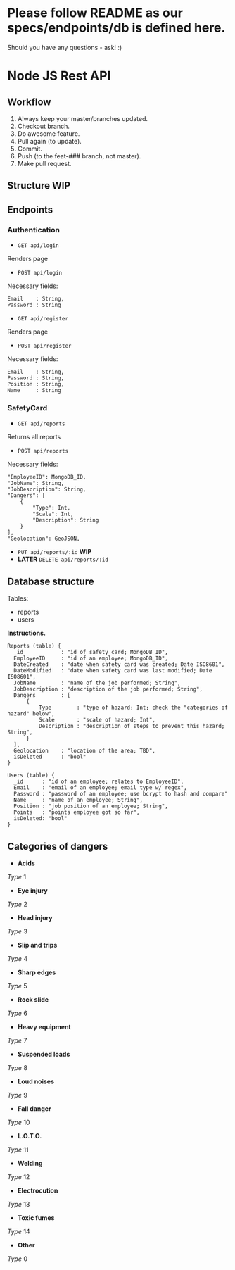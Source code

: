 # Please follow README as our specs/endpoints/db is defined here.

Should you have any questions - ask! :)

# Node JS Rest API

## Workflow

1. Always keep your master/branches updated.
2. Checkout branch.
3. Do awesome feature.
4. Pull again (to update).
5. Commit.
6. Push (to the feat-### branch, not master).
7. Make pull request.

## Structure WIP

## Endpoints

### Authentication

- `GET api/login`

Renders page

- `POST api/login`

Necessary fields:

```
Email    : String,
Password : String
```

- `GET api/register`

Renders page

- `POST api/register`

Necessary fields:

```
Email    : String,
Password : String,
Position : String,
Name     : String
```

### SafetyCard

- `GET api/reports`

Returns all reports

- `POST api/reports`

Necessary fields:

```
"EmployeeID": MongoDB_ID,
"JobName": String,
"JobDescription": String,
"Dangers": [
    {
        "Type": Int,
        "Scale": Int,
        "Description": String
    }
],
"Geolocation": GeoJSON,
```

- `PUT api/reports/:id` **WIP**
- **LATER** `DELETE api/reports/:id`

## Database structure

Tables:
- reports
- users

**Instructions.**

```
Reports (table) {
  _id            : "id of safety card; MongoDB_ID",
  EmployeeID     : "id of an employee; MongoDB_ID",
  DateCreated    : "date when safety card was created; Date ISO8601",
  DateModified   : "date when safety card was last modified; Date ISO8601",
  JobName        : "name of the job performed; String",
  JobDescription : "description of the job performed; String",
  Dangers        : [
      {
          Type        : "type of hazard; Int; check the "categories of hazard" below",
          Scale       : "scale of hazard; Int",
          Description : "description of steps to prevent this hazard; String",          
      }
  ],
  Geolocation    : "location of the area; TBD",
  isDeleted      : "bool"
}

Users (table) {
  _id      : "id of an employee; relates to EmployeeID",
  Email    : "email of an employee; email type w/ regex",
  Password : "password of an employee; use bcrypt to hash and compare"
  Name     : "name of an employee; String",
  Position : "job position of an employee; String",  
  Points   : "points employee got so far",
  isDeleted: "bool"
}

```

## Categories of dangers

- **Acids**

*Type* 1

- **Eye injury**

*Type* 2

- **Head injury**

*Type* 3

- **Slip and trips**

*Type* 4

- **Sharp edges**

*Type* 5

- **Rock slide**

*Type* 6

- **Heavy equipment**

*Type* 7

- **Suspended loads**

*Type* 8

- **Loud noises**

*Type* 9

- **Fall danger**

*Type* 10

- **L.O.T.O.**

*Type* 11

- **Welding**

*Type* 12

- **Electrocution**

*Type* 13

- **Toxic fumes**

*Type* 14

- **Other**

*Type* 0

